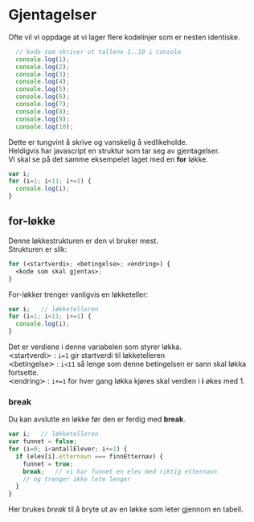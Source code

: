 # Gjentagelser

Ofte vil vi oppdage at vi lager flere kodelinjer som er nesten identiske.
```js
  // kode som skriver ut tallene 1..10 i console
  console.log(1);
  console.log(2);
  console.log(3);
  console.log(4);
  console.log(5);
  console.log(6);
  console.log(7);
  console.log(8);
  console.log(9);
  console.log(10);
```

Dette er tungvint å skrive og vanskelig å vedlikeholde.  
Heldigvis har javascript en struktur som tar seg av gjentagelser.  
Vi skal se på det samme eksempelet laget med en **for** løkke.
```js
var i;
for (i=1; i<11; i+=1) {
  console.log(i);
}  
```

## for-løkke

Denne løkkestrukturen er den vi bruker mest.  
Strukturen er slik:
```js
for (≺startverdi≻; ≺betingelse≻; ≺endring≻) {
  ≺kode som skal gjentas≻;
}  
```
For-løkker trenger vanligvis en løkketeller:
```js
var i;   // løkketelleren
for (i=1; i<11; i+=1) {
  console.log(i);
}  
```
Det er verdiene i denne variabelen som styrer løkka.  
≺startverdi≻ : `i=1`  gir startverdi til løkketelleren  
≺betingelse≻ : `i≺11` så lenge som denne betingelsen er sann skal løkka fortsette.  
≺endring≻ : `i+=1` for hver gang løkka kjøres skal verdien i **i** økes med 1.

### break
Du kan avslutte en løkke før den er ferdig med **break**.
```js
var i;   // løkketelleren
var funnet = false;
for (i=0; i<antallElever; i+=1) {
  if (elev[i].etternavn === finnEtternav) {
    funnet = true;
    break;   // vi har funnet en elev med riktig etternavn
    // og trenger ikke lete lenger
  } 
}  
```
Her brukes *break* til å bryte ut av en løkke som leter gjennom en tabell.


